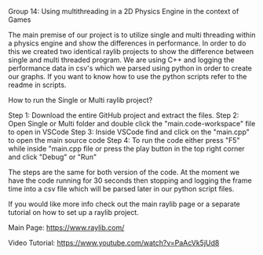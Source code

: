 Group 14: Using multithreading in a 2D Physics Engine in the context of Games

The main premise of our project is to utilize single and multi threading within a physics engine and show the differences in performance.
In order to do this we created two identical raylib projects to show the difference between single and multi threaded program.
We are using C++ and logging the performance data in csv's which we parsed using python in order to create our graphs.
If you want to know how to use the python scripts refer to the readme in scripts.



How to run the Single or Multi raylib project?

Step 1: Download the entire GitHub project and extract the files.
Step 2: Open Single or Multi folder and double click the "main.code-workspace" file to open in VSCode
Step 3: Inside VSCode find and click on the "main.cpp" to open the main source code
Step 4: To run the code either press "F5" while inside "main.cpp file or press the play button in the top right corner
	and click "Debug" or "Run"

The steps are the same for both version of the code. At the moment we have the code running for 30 seconds then stopping 
and logging the frame time into a csv file which will be parsed later in our python script files.



If you would like more info check out the main raylib page or a separate tutorial on how to set up a raylib project.

Main Page: https://www.raylib.com/

Video Tutorial: https://www.youtube.com/watch?v=PaAcVk5jUd8
